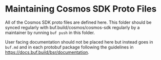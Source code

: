 # Maintaining Cosmos SDK Proto Files

All of the Cosmos SDK proto files are defined here. This folder should
be synced regularly with buf.build/cosmos/cosmos-sdk regularly by
a maintainer by running `buf push` in this folder.

User facing documentation should not be placed here but instead goes in
`buf.md` and in each protobuf package following the guidelines in
https://docs.buf.build/bsr/documentation.